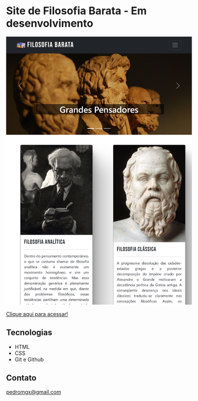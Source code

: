 # Site de Filosofia Barata - Em desenvolvimento

![preview](./.github/preview.png)


[Clique aqui para acessar!](https://pedrogoldschmidt.github.io/site-filo-barata/index.html)

## Tecnologias

- HTML
- CSS
- Git e Github

## Contato

pedromgx@gmail.com